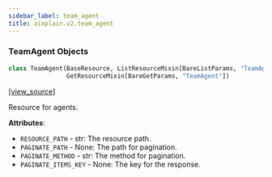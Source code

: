 ```yaml
---
sidebar_label: team_agent
title: aixplain.v2.team_agent
---
```


### TeamAgent Objects

```python
class TeamAgent(BaseResource, ListResourceMixin[BareListParams, "TeamAgent"],
                GetResourceMixin[BareGetParams, "TeamAgent"])
```

[[view_source]](https://github.com/aixplain/aiXplain/blob/main/aixplain/v2/team_agent.py#L41)

Resource for agents.

**Attributes**:

- `RESOURCE_PATH` - str: The resource path.
- `PAGINATE_PATH` - None: The path for pagination.
- `PAGINATE_METHOD` - str: The method for pagination.
- `PAGINATE_ITEMS_KEY` - None: The key for the response.

